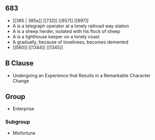 ## 683
- [[385 | 385a]] [[732]] [[857]] [[897]] 
- A is a telegraph operator at a lonely railroad way station
- A is a sheep herder, isolated with his flock of sheep
- A is a lighthouse keeper on a lonely coast
- A gradually, because of loneliness, becomes demented
- [[560]] [[1344]] [[1345]] 

## B Clause
- Undergoing an Experience that Results in a Remarkable Character Change

## Group
- Enterprise

### Subgroup
- Misfortune


